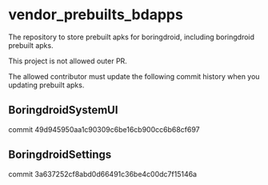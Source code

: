 # vendor_prebuilts_bdapps

The repository to store prebuilt apks for boringdroid, including boringdroid prebuilt apks.

This project is not allowed outer PR.

The allowed contributor must update the following commit history when you updating prebuilt apks.

## BoringdroidSystemUI

commit 49d945950aa1c90309c6be16cb900cc6b68cf697

## BoringdroidSettings

commit 3a637252cf8abd0d66491c36be4c00dc7f15146a
